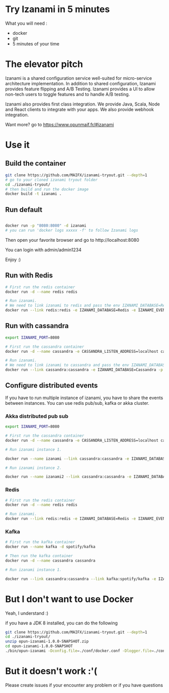 # Try Izanami in 5 minutes

What you will need :

* docker
* git
* 5 minutes of your time

# The elevator pitch

Izanami is a shared configuration service well-suited for micro-service architecture implementation. In addition to shared configuration, Izanami provides feature flipping and A/B Testing. Izanami provides a UI to allow non-tech users to toggle features and to handle A/B testing.

Izanami also provides first class integration. We provide Java, Scala, Node and React clients to integrate with your apps. We also provide webhook integration.

Want more? go to https://www.opunmaif.fr/#izanami

# Use it

## Build the container

```zsh
git clone https://github.com/MAIFX/izanami-tryout.git --depth=1
# go to your cloned izanami tryout folder
cd ./izanami-tryout/
# then build and run the docker image
docker build -t izanami .
```

## Run default

```zsh

docker run -p "8080:8080" -d izanami
# you can run 'docker logs xxxxx -f' to follow Izanami logs
```

Then open your favorite browser and go to http://localhost:8080

You can login with admin/admin1234

Enjoy :)

## Run with Redis

```zsh
# First run the redis container
docker run -d --name redis redis

# Run izanami.
# We need to link izanami to redis and pass the env IZANAMI_DATABASE=Redis
docker run --link redis:redis -e IZANAMI_DATABASE=Redis -e IZANAMI_EVENT_STORE=Redis -p "8080:8080" -d izanami
```


## Run with cassandra

```zsh
export IZANAMI_PORT=8080

# First run the cassandra container
docker run -d --name cassandra -e CASSANDRA_LISTEN_ADDRESS=localhost cassandra

# Run izanami.
# We need to link izanami to cassandra and pass the env IZANAMI_DATABASE=Cassandra
docker run --link cassandra:cassandra -e IZANAMI_DATABASE=Cassandra -p "$IZANAMI_PORT:8080" -d izanami
```


## Configure distributed events

If you have to run multiple instance of izanami, you have to share the events between instances.
You can use redis pub/sub, kafka or akka cluster.

### Akka distributed pub sub

```zsh
export IZANAMI_PORT=8080

# First run the cassandra container
docker run -d --name cassandra -e CASSANDRA_LISTEN_ADDRESS=localhost cassandra

# Run izanami instance 1.

docker run --name izanami --link cassandra:cassandra -e IZANAMI_DATABASE=Cassandra -e IZANAMI_EVENT_STORE=Distributed -p "8080:8080" -d izanami

# Run izanami instance 2.

docker run --name izanami2 --link cassandra:cassandra -e IZANAMI_DATABASE=Cassandra --link izanami:izanami -e IZANAMI_EVENT_STORE=Distributed -p "8081:8080" -d izanami

```

### Redis

```zsh
# First run the redis container
docker run -d --name redis redis

# Run izanami.
docker run --link redis:redis -e IZANAMI_DATABASE=Redis -e IZANAMI_EVENT_STORE=Redis -p "8080:8080" -d izanami
```

### Kafka
```zsh
# First run the kafka container
docker run --name kafka -d spotify/kafka

# Then run the kafka container
docker run -d --name cassandra cassandra

# Run izanami instance 1.

docker run --link cassandra:cassandra --link kafka:spotify/kafka -e IZANAMI_DATABASE=Cassandra -e IZANAMI_EVENT_STORE=Kafka  -p "8080:8080" -d izanami

```


# But I don't want to use Docker

Yeah, I understand :)

if you have a JDK 8 installed, you can do the following

```zsh
git clone https://github.com/MAIFX/izanami-tryout.git --depth=1
cd ./izanami-tryout/
unzip opun-izanami-1.0.0-SNAPSHOT.zip
cd opun-izanami-1.0.0-SNAPSHOT
./bin/opun-izanami -Dconfig.file=./conf/docker.conf -Dlogger.file=./conf/prod-logger.xml
```

# But it doesn't work :'(

Please create issues if your encounter any problem or if you have questions
